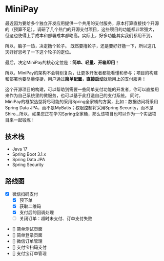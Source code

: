 # MiniPay

最近因为要给多个独立开发应用提供一个共用的支付服务，原本打算直接找个开源的（预算不足）。调研了几个热门的开源支付项目，这些项目的功能都非常强大，但这也使得上手成本和部署成本都略高。实际上，好多功能其实我们都用不到，

所以，脑子一热，决定撸个轮子。 既然要撸轮子，还是要好好撸一下，所以这几天好好思考了一下这个轮子的定位。

最后，决定MiniPay的核心定位是：**简单、轻量、开箱即用**！

所以，MiniPay的架构不会特别复杂，让更多开发者都能看懂和参与；项目的构建和部署也要尽量便捷，用户通过**简单配置，直接启动**就能用上的支付服务！

这个开源项目的构建，可以帮助到需要一些简单支付功能的开发者，你可以直接用来作为自己系统里的微服务，也可以基于此打造自己的支付系统。 同时，MiniPay的框架选型将尽可能的采用Spring全家桶的方案，比如：数据访问将采用Spring Data JPA，而不是MyBatis；权限控制将采用Spring Security，而不是Shiro...所以，如果您正在学习Spring全家桶，那么该项目也可以作为一个实战项目来一起锻炼！

## 技术栈

- Java 17
- Spring Boot 3.1.x
- Spring Data JPA
- Spring Security

## 路线图

- [x] 微信扫码支付
  - [x] 预下单
  - [x] 获取二维码
  - [x] 支付后的回调处理
  - [ ] 关闭订单：超时未支付、订单支付失败
- [] 简单测试页面
- [] 简单登录页面
- [] 微信订单管理
- [] 支付宝扫码支付
- [] 支付宝订单管理

## 
